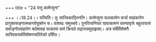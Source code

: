 +++
title = "24 यत्तु कामेप्सुना"

+++
।।18.24।। यत्त्विति। तुः सात्त्विकाद्भिनत्ति। कामेप्सुना फलकामेन कर्त्रा
साहंकारेण प्रागुक्तसङ्गात्मकगर्वयुक्तेन च। वाशब्दः समुच्चये।
पुनरित्यनियतं यावत्कामनं काम्यावृत्तेः बहुलायासं सर्वाङ्गोपसंहारेण
क्लेशावहं यत्काम्यं कर्म क्रियते तद्राजसमुदाहृतम्। अत्र संर्वैर्विशेषणैः
सात्त्विकसर्वविशेषणव्यतिरेको दर्शितः।
